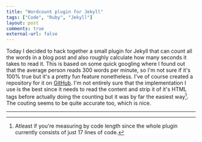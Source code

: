 ```yaml
---
title: "Wordcount plugin for Jekyll"
tags: ["Code", "Ruby", "Jekyll"]
layout: post
comments: true
external-url: false
---
```


Today I decided to hack together a small plugin for Jekyll that can count all the words in a blog post and also roughly calculate how many seconds it takes to read it. This is based on some quick googling where I found out that the average person reads 300 words per minute, so I'm not sure if it's 100% true but it's a pretty fun feature nonetheless. I've of course created a repository for it on [GitHub](https://github.com/gummesson/jekyll-wordcount). I'm not entirely sure that the implementation I use is the best since it needs to read the content and strip it of it's HTML tags before actually doing the counting but it was by far the easiest way[^20130131-1]. The couting seems to be quite accurate too, which is nice.

* * *

[^20130131-1]: Atleast if you're measuring by code length since the whole plugin currently consists of just 17 lines of code.

